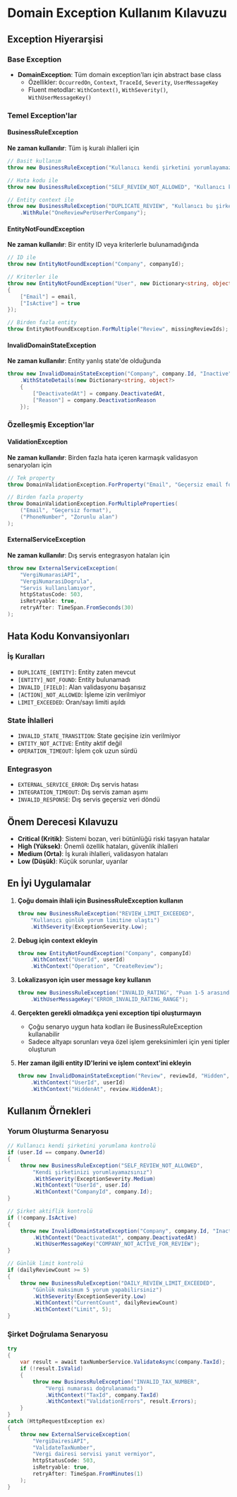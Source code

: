 # Domain Exception Kullanım Kılavuzu

## Exception Hiyerarşisi

### Base Exception

- **DomainException**: Tüm domain exception'ları için abstract base class
    - Özellikler: `OccurredOn`, `Context`, `TraceId`, `Severity`, `UserMessageKey`
    - Fluent metodlar: `WithContext()`, `WithSeverity()`, `WithUserMessageKey()`

### Temel Exception'lar

#### BusinessRuleException

**Ne zaman kullanılır**: Tüm iş kuralı ihlalleri için

```csharp
// Basit kullanım
throw new BusinessRuleException("Kullanıcı kendi şirketini yorumlayamaz");

// Hata kodu ile
throw new BusinessRuleException("SELF_REVIEW_NOT_ALLOWED", "Kullanıcı kendi şirketini yorumlayamaz");

// Entity context ile
throw new BusinessRuleException("DUPLICATE_REVIEW", "Kullanıcı bu şirketi zaten yorumlamış", "Review", userId)
    .WithRule("OneReviewPerUserPerCompany");
```

#### EntityNotFoundException

**Ne zaman kullanılır**: Bir entity ID veya kriterlerle bulunamadığında

```csharp
// ID ile
throw new EntityNotFoundException("Company", companyId);

// Kriterler ile
throw new EntityNotFoundException("User", new Dictionary<string, object?> 
{
    ["Email"] = email,
    ["IsActive"] = true
});

// Birden fazla entity
throw EntityNotFoundException.ForMultiple("Review", missingReviewIds);
```

#### InvalidDomainStateException

**Ne zaman kullanılır**: Entity yanlış state'de olduğunda

```csharp
throw new InvalidDomainStateException("Company", company.Id, "Inactive", "AddReview")
    .WithStateDetails(new Dictionary<string, object?>
    {
        ["DeactivatedAt"] = company.DeactivatedAt,
        ["Reason"] = company.DeactivationReason
    });
```

### Özelleşmiş Exception'lar

#### ValidationException

**Ne zaman kullanılır**: Birden fazla hata içeren karmaşık validasyon senaryoları için

```csharp
// Tek property
throw DomainValidationException.ForProperty("Email", "Geçersiz email formatı", email);

// Birden fazla property
throw DomainValidationException.ForMultipleProperties(
    ("Email", "Geçersiz format"),
    ("PhoneNumber", "Zorunlu alan")
);
```

#### ExternalServiceException

**Ne zaman kullanılır**: Dış servis entegrasyon hataları için

```csharp
throw new ExternalServiceException(
    "VergiNumarasiAPI", 
    "VergiNumarasiDogrula", 
    "Servis kullanılamıyor",
    httpStatusCode: 503,
    isRetryable: true,
    retryAfter: TimeSpan.FromSeconds(30)
);
```

## Hata Kodu Konvansiyonları

### İş Kuralları

- `DUPLICATE_[ENTITY]`: Entity zaten mevcut
- `[ENTITY]_NOT_FOUND`: Entity bulunamadı
- `INVALID_[FIELD]`: Alan validasyonu başarısız
- `[ACTION]_NOT_ALLOWED`: İşleme izin verilmiyor
- `LIMIT_EXCEEDED`: Oran/sayı limiti aşıldı

### State İhlalleri

- `INVALID_STATE_TRANSITION`: State geçişine izin verilmiyor
- `ENTITY_NOT_ACTIVE`: Entity aktif değil
- `OPERATION_TIMEOUT`: İşlem çok uzun sürdü

### Entegrasyon

- `EXTERNAL_SERVICE_ERROR`: Dış servis hatası
- `INTEGRATION_TIMEOUT`: Dış servis zaman aşımı
- `INVALID_RESPONSE`: Dış servis geçersiz veri döndü

## Önem Derecesi Kılavuzu

- **Critical (Kritik)**: Sistemi bozan, veri bütünlüğü riski taşıyan hatalar
- **High (Yüksek)**: Önemli özellik hataları, güvenlik ihlalleri
- **Medium (Orta)**: İş kuralı ihlalleri, validasyon hataları
- **Low (Düşük)**: Küçük sorunlar, uyarılar

## En İyi Uygulamalar

1. **Çoğu domain ihlali için BusinessRuleException kullanın**
   ```csharp
   throw new BusinessRuleException("REVIEW_LIMIT_EXCEEDED", 
       "Kullanıcı günlük yorum limitine ulaştı")
       .WithSeverity(ExceptionSeverity.Low);
   ```

2. **Debug için context ekleyin**
   ```csharp
   throw new EntityNotFoundException("Company", companyId)
       .WithContext("UserId", userId)
       .WithContext("Operation", "CreateReview");
   ```

3. **Lokalizasyon için user message key kullanın**
   ```csharp
   throw new BusinessRuleException("INVALID_RATING", "Puan 1-5 arasında olmalıdır")
       .WithUserMessageKey("ERROR_INVALID_RATING_RANGE");
   ```

4. **Gerçekten gerekli olmadıkça yeni exception tipi oluşturmayın**
    - Çoğu senaryo uygun hata kodları ile BusinessRuleException kullanabilir
    - Sadece altyapı sorunları veya özel işlem gereksinimleri için yeni tipler oluşturun

5. **Her zaman ilgili entity ID'lerini ve işlem context'ini ekleyin**
   ```csharp
   throw new InvalidDomainStateException("Review", reviewId, "Hidden", "Edit")
       .WithContext("UserId", userId)
       .WithContext("HiddenAt", review.HiddenAt);
   ```

## Kullanım Örnekleri

### Yorum Oluşturma Senaryosu

```csharp
// Kullanıcı kendi şirketini yorumlama kontrolü
if (user.Id == company.OwnerId)
{
    throw new BusinessRuleException("SELF_REVIEW_NOT_ALLOWED", 
        "Kendi şirketinizi yorumlayamazsınız")
        .WithSeverity(ExceptionSeverity.Medium)
        .WithContext("UserId", user.Id)
        .WithContext("CompanyId", company.Id);
}

// Şirket aktiflik kontrolü
if (!company.IsActive)
{
    throw new InvalidDomainStateException("Company", company.Id, "Inactive", "CreateReview")
        .WithContext("DeactivatedAt", company.DeactivatedAt)
        .WithUserMessageKey("COMPANY_NOT_ACTIVE_FOR_REVIEW");
}

// Günlük limit kontrolü
if (dailyReviewCount >= 5)
{
    throw new BusinessRuleException("DAILY_REVIEW_LIMIT_EXCEEDED",
        "Günlük maksimum 5 yorum yapabilirsiniz")
        .WithSeverity(ExceptionSeverity.Low)
        .WithContext("CurrentCount", dailyReviewCount)
        .WithContext("Limit", 5);
}
```

### Şirket Doğrulama Senaryosu

```csharp
try
{
    var result = await taxNumberService.ValidateAsync(company.TaxId);
    if (!result.IsValid)
    {
        throw new BusinessRuleException("INVALID_TAX_NUMBER",
            "Vergi numarası doğrulanamadı")
            .WithContext("TaxId", company.TaxId)
            .WithContext("ValidationErrors", result.Errors);
    }
}
catch (HttpRequestException ex)
{
    throw new ExternalServiceException(
        "VergiDairesiAPI",
        "ValidateTaxNumber", 
        "Vergi dairesi servisi yanıt vermiyor",
        httpStatusCode: 503,
        isRetryable: true,
        retryAfter: TimeSpan.FromMinutes(1)
    );
}
```